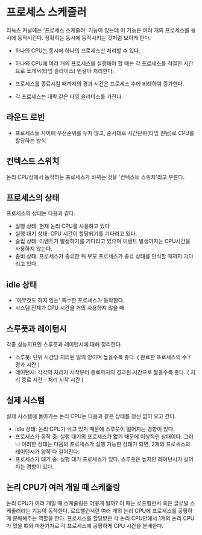 # 프로세스 스케줄러

리눅스 커널에는 '프로세스 스케줄러' 기능이 있는데 이 기능은 여러 개의 프로세스를 동시에 동작시킨다. 정확히는 동시에 동작시키는 것처럼 보이게 한다.

- 하나의 CPU는 동시에 하나의 프로세스만 처리할 수 있다.
- 하나의 CPU에 여러 개의 프로세스를 실행해야 할 때는 각 프로세스를 적절한 시간으로 쪼개서(타임 슬라이스) 번갈아 처리한다.

- 프로세스를 종료시킬 때까지의 경과 시간은 프로세스 수에 비례하여 증가한다.
- 각 프로세스는 대략 같은 타임 슬라이스를 가진다.


## 라운드 로빈
- 프로세스들 사이에 우선순위를 두지 않고, 순서대로 시간단위(타임 퀀텀)로 CPU를 할당하는 방식

## 컨텍스트 스위치

논리 CPU상에서 동작하는 프로세스가 바뀌는 것을 '컨텍스트 스위치'라고 부른다.

## 프로세스의 상태

프로세스의 상태는 다음과 같다.
- 실행 상태: 현재 논리 CPU를 사용하고 있다
- 실행 대기 상태: CPU 시간이 할당되기를 기다리고 있다.
- 슬립 상태: 이벤트가 발생하기를 기다리고 있으며 이벤트 발생까지는 CPU시간을 사용하지 않는다.
- 좀비 상태: 프로세스가 종료한 뒤 부모 프로세스가 종료 상태를 인식할 때까지 기다리고 있다.
  
## idle 상태

- '아무것도 하지 않는' 특수한 프로세스가 동작한다.
- 시스템 전체가 CPU 시간을 거의 사용하지 않을 때

## 스루풋과 레이턴시

각종 성능지표인 스루풋과 레이턴시에 대해 정리한다.

- 스루풋: 단위 시간당 처리된 일의 양이며 높을수록 좋다. 
  ( 완료한 프로세스의 수 / 경과 시간 )
- 레이턴시: 각각의 처리가 시작부터 종료까지의 경과된 시간으로 짧을수록 좋다. 
  ( 처리 종료 시간 - 처리 시작 시간 )
  
## 실제 시스템

실제 시스템에 돌아가는 논리 CPU는 다음과 같은 상태를 정신 없이 오고 간다.

- idle 상태: 논리 CPU가 쉬고 있기 때문에 스루풋이 떨어지는 경향이 있다.
- 프로세스가 동작 중: 실행 대기의 프로세스가 없기 때문에 이상적인 상태이다. 그러나 이러한 상태는 다음의 프로세스가 실행 가능한 상태가 되면, 2개의 프로세스의 레이턴시가 양쪽 다 길어진다.
- 프로세스가 대기 중: 실행 대기 프로세스가 있다. 스루풋은 높지만 레이턴시가 길어지는 경향이 있다.

## 논리 CPU가 여러 개일 때 스케줄링

논리 CPU가 여러 개일 때 스케줄링은 어떻게 될까? 이 때는 로드밸런서 혹은 글로벌 스케줄러라는 기능이 동작한다. 로드밸런서란 여러 개의 논리 CPU에 프로세스를 공평하게 분배해주는 역할을 한다.
프로세스를 할당받은 각 논리 CPU안에서 1개의 논리 CPU가 있을 떄와 마찬가지로 각 프로세스에 공평하게 CPU 시간을 분배한다.

